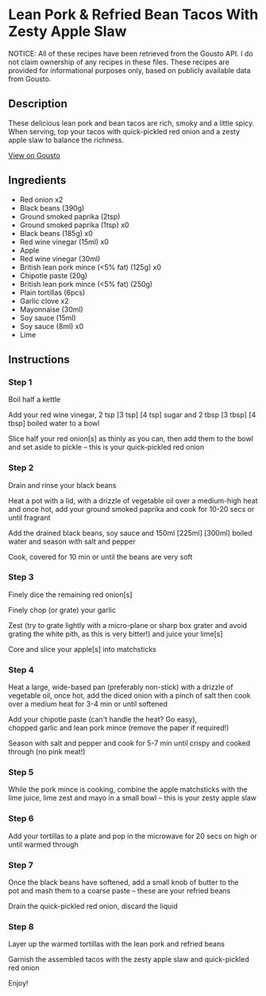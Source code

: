 # Lean Pork & Refried Bean Tacos With Zesty Apple Slaw

NOTICE: All of these recipes have been retrieved from the Gousto API. I do not claim ownership of any recipes in these files. These recipes are provided for informational purposes only, based on publicly available data from Gousto.

## Description

These delicious lean pork and bean tacos are rich, smoky and a little spicy. When serving, top your tacos with quick-pickled red onion and a zesty apple slaw to balance the richness.

[View on Gousto](https://www.gousto.co.uk/recipes/cookbook/lean-pork-refried-bean-tacos-with-zesty-apple-slaw)

## Ingredients

- Red onion x2
- Black beans (390g)
- Ground smoked paprika (2tsp)
- Ground smoked paprika (1tsp) x0
- Black beans (185g) x0
- Red wine vinegar (15ml) x0
- Apple
- Red wine vinegar (30ml)
- British lean pork mince (<5% fat) (125g) x0
- Chipotle paste (20g)
- British lean pork mince (<5% fat) (250g)
- Plain tortillas (6pcs)
- Garlic clove x2
- Mayonnaise (30ml)
- Soy sauce (15ml)
- Soy sauce (8ml) x0
- Lime

## Instructions


### Step 1

Boil half a kettle

Add your red wine vinegar, 2 tsp<span class="text-purple"> [3 tsp]</span> <span class="text-danger">[4 tsp]</span> sugar and 2 tbsp <span class="text-purple">[3 tbsp]</span> <span class="text-danger">[4 tbsp]</span> boiled water to a bowl

Slice half your red onion[s] as thinly as you can, then add them to the bowl and set aside to pickle – this is your quick-pickled red onion


### Step 2

Drain and rinse your black beans

Heat a pot with a lid, with a drizzle of vegetable oil over a medium-high heat and once hot, add your ground smoked paprika and cook for 10-20 secs or until fragrant

Add the drained black beans, soy sauce and 150ml <span class="text-purple">[225ml]</span> <span class="text-danger">[300ml]</span> boiled water and season with salt and pepper

Cook, covered for 10 min or until the beans are very soft


### Step 3

Finely dice the remaining red onion[s]

Finely chop (or grate) your garlic

Zest (try to grate lightly with a micro-plane or sharp box grater and avoid grating the white pith, as this is very bitter!) and juice your lime[s]

Core and slice your apple[s]<span class="text-danger"> </span>into matchsticks


### Step 4

Heat a large, wide-based pan (preferably non-stick) with a drizzle of vegetable oil, once hot, add the diced onion with a pinch of salt then cook over a medium heat for 3-4 min or until softened

Add your chipotle paste (can't handle the heat? Go easy), chopped garlic and lean pork mince (remove the paper if required!)

Season with salt and pepper and cook for 5-7 min until crispy and cooked through (no pink meat!)


### Step 5

While the pork mince is cooking, combine the apple matchsticks with the lime juice, lime zest and mayo in a small bowl – this is your zesty apple slaw


### Step 6

Add your tortillas to a plate and pop in the microwave for 20 secs on high or until warmed through


### Step 7

Once the black beans have softened, add a small knob of butter to the pot and mash them to a coarse paste – these are your refried beans

Drain the quick-pickled red onion, discard the liquid

### Step 8

Layer up the warmed tortillas with the lean pork and refried beans

Garnish the assembled tacos with the zesty apple slaw and quick-pickled red onion

Enjoy!

